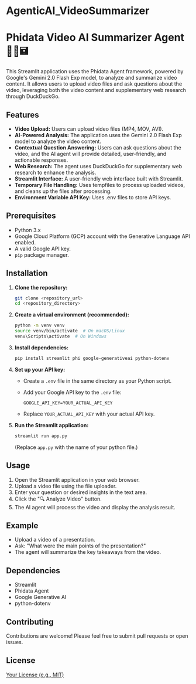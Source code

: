 # AgenticAI_VideoSummarizer
# Phidata Video AI Summarizer Agent 🎥🎤🖬

This Streamlit application uses the Phidata Agent framework, powered by Google's Gemini 2.0 Flash Exp model, to analyze and summarize video content. It allows users to upload video files and ask questions about the video, leveraging both the video content and supplementary web research through DuckDuckGo.

## Features

-   **Video Upload:** Users can upload video files (MP4, MOV, AVI).
-   **AI-Powered Analysis:** The application uses the Gemini 2.0 Flash Exp model to analyze the video content.
-   **Contextual Question Answering:** Users can ask questions about the video, and the AI agent will provide detailed, user-friendly, and actionable responses.
-   **Web Research:** The agent uses DuckDuckGo for supplementary web research to enhance the analysis.
-   **Streamlit Interface:** A user-friendly web interface built with Streamlit.
-   **Temporary File Handling:** Uses tempfiles to process uploaded videos, and cleans up the files after processing.
-   **Environment Variable API Key:** Uses .env files to store API keys.

## Prerequisites

-   Python 3.x
-   Google Cloud Platform (GCP) account with the Generative Language API enabled.
-   A valid Google API key.
-   `pip` package manager.

## Installation

1.  **Clone the repository:**

    ```bash
    git clone <repository_url>
    cd <repository_directory>
    ```

2.  **Create a virtual environment (recommended):**

    ```bash
    python -m venv venv
    source venv/bin/activate  # On macOS/Linux
    venv\Scripts\activate  # On Windows
    ```

3.  **Install dependencies:**

    ```bash
    pip install streamlit phi google-generativeai python-dotenv
    ```

4.  **Set up your API key:**

    -   Create a `.env` file in the same directory as your Python script.
    -   Add your Google API key to the `.env` file:

        ```
        GOOGLE_API_KEY=YOUR_ACTUAL_API_KEY
        ```

    -   Replace `YOUR_ACTUAL_API_KEY` with your actual API key.

5.  **Run the Streamlit application:**

    ```bash
    streamlit run app.py
    ```

    (Replace `app.py` with the name of your python file.)

## Usage

1.  Open the Streamlit application in your web browser.
2.  Upload a video file using the file uploader.
3.  Enter your question or desired insights in the text area.
4.  Click the "🔍 Analyze Video" button.
5.  The AI agent will process the video and display the analysis result.

## Example

-   Upload a video of a presentation.
-   Ask: "What were the main points of the presentation?"
-   The agent will summarize the key takeaways from the video.

## Dependencies

-   Streamlit
-   Phidata Agent
-   Google Generative AI
-   python-dotenv

## Contributing

Contributions are welcome! Please feel free to submit pull requests or open issues.

## License

[Your License (e.g., MIT)](LICENSE)